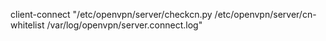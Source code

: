 client-connect "/etc/openvpn/server/checkcn.py /etc/openvpn/server/cn-whitelist /var/log/openvpn/server.connect.log"
